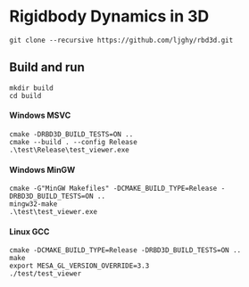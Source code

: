 # Rigidbody Dynamics in 3D

```
git clone --recursive https://github.com/ljghy/rbd3d.git
```

## Build and run

```
mkdir build
cd build
```

#### Windows MSVC

```
cmake -DRBD3D_BUILD_TESTS=ON ..
cmake --build . --config Release
.\test\Release\test_viewer.exe
```

#### Windows MinGW

```
cmake -G"MinGW Makefiles" -DCMAKE_BUILD_TYPE=Release -DRBD3D_BUILD_TESTS=ON ..
mingw32-make
.\test\test_viewer.exe
```

#### Linux GCC

```
cmake -DCMAKE_BUILD_TYPE=Release -DRBD3D_BUILD_TESTS=ON ..
make 
export MESA_GL_VERSION_OVERRIDE=3.3
./test/test_viewer
```
